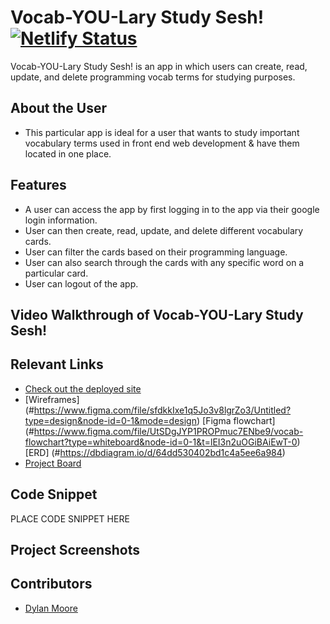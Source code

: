 # Vocab-YOU-Lary Study Sesh!  [![Netlify Status](https://api.netlify.com/api/v1/badges/0064a1a2-0b18-4501-8dd1-8c866cc7d209/deploy-status)](https://app.netlify.com/sites/dkm-vocab/deploys)

Vocab-YOU-Lary Study Sesh! is an app in which users can create, read, update, and delete programming vocab terms for studying purposes.

## About the User
- This particular app is ideal for a user that wants to study important vocabulary terms used in front end web development & have them located in one place.

## Features
- A user can access the app by first logging in to the app via their google login information.
- User can then create, read, update, and delete different vocabulary cards.
- User can filter the cards based on their programming language.
- User can also search through the cards with any specific word on a particular card.
- User can logout of the app.

## Video Walkthrough of Vocab-YOU-Lary Study Sesh!

## Relevant Links
- [Check out the deployed site](#https://dkm-vocab.netlify.app/)
- [Wireframes] (#https://www.figma.com/file/sfdkkIxe1q5Jo3v8lgrZo3/Untitled?type=design&node-id=0-1&mode=design)
[Figma flowchart] (#https://www.figma.com/file/UtSDgJYP1PROPmuc7ENbe9/vocab-flowchart?type=whiteboard&node-id=0-1&t=lEI3n2uOGiBAiEwT-0)
[ERD] (#https://dbdiagram.io/d/64dd530402bd1c4a5ee6a984)
- [Project Board](#https://github.com/users/dylankmoore/projects/2)

## Code Snippet
PLACE CODE SNIPPET HERE

## Project Screenshots

## Contributors
- [Dylan Moore](https://github.com/dylankmoore)
